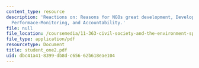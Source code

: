```yaml
---
content_type: resource
description: 'Reactions on: Reasons for NGOs great development, Development Risks,
  Performace-Monitoring, and Accountability.'
file: null
file_location: /coursemedia/11-363-civil-society-and-the-environment-spring-2005/dbc41a418399db8dc65662b618eae104_student_one2.pdf
file_type: application/pdf
resourcetype: Document
title: student_one2.pdf
uid: dbc41a41-8399-db8d-c656-62b618eae104
---
```

